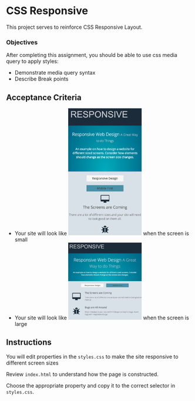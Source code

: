 # CSS Responsive

This project serves to reinforce CSS Responsive Layout.

### Objectives

After completing this assignment, you should be able to use css media query to apply styles:

- Demonstrate media query syntax
- Describe Break points 

## Acceptance Criteria

- Your site will look like <img src="small.png" alt="Small screen" style="width: 200px;"/> when the screen is small
- Your site will look like <img src="large.png" alt="Large screen" style="width: 200px;"/>  when the screen is large

## Instructions

You will edit properties in the `styles.css` to make the site responsive to different screen sizes

Review `index.html` to understand how the page is constructed.

Choose the appropriate property and copy it to the correct selector in `styles.css`.
